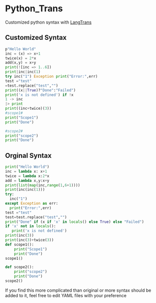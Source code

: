 # Python_Trans
Customized python syntax with [LangTrans](https://github.com/LangTrans/LangTrans)
## Customized Syntax
```py
p"Hello World"
inc = (x) => x+1
twice(x) = 2*x
add(x,y) = x+y
print(![inc => 1..6])
print|inc|inc(1)
try inc("1") Exception print("Error:",err)
test ="test"
=test.replace("test","")
print((x||True)?"Done":"Failed")
print('x is not defined') if !x
1 -> inc
|> print
print((inc+twice)(3))
#scope1#
print("Scope1")
print("Done")

#scope2#
print("scope2")
print("Done")
```
## Orginal Syntax
```python
print("Hello World")
inc = lambda x: x+1
twice = lambda x:2*x
add = lambda x,y:x+y
print(list(map(inc,range(1,6+1))))
print(inc(inc(1)))
try:
  inc("1")
except Exception as err:
  print("Error:",err)
test ="test"
test=test.replace("test","")
print("Done" if (x if 'x' in locals() else True) else "Failed")
if 'x' not in locals():
   print('x is not defined')
print(inc(3))
print(inc(3)+twice(3))
def scope1():
	print("Scope1")
	print("Done")
scope1()

def scope2():
	print("scope2")
	print("Done")
scope2()
```

If you find this more complicated than original or more syntax should be added to it, feel free to edit YAML files with your preference
